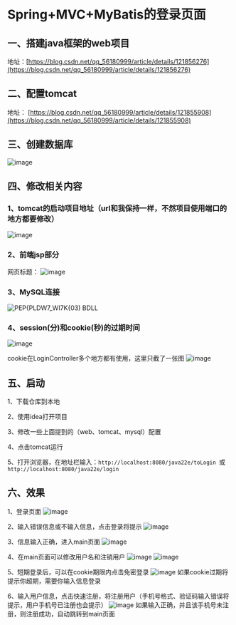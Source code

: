 # Spring+MVC+MyBatis的登录页面

## 一、搭建java框架的web项目

地址：[https://blog.csdn.net/qq_56180999/article/details/121856276](https://blog.csdn.net/qq_56180999/article/details/121856276)

## 二、配置tomcat

地址： [https://blog.csdn.net/qq_56180999/article/details/121855908](https://blog.csdn.net/qq_56180999/article/details/121855908)

## 三、创建数据库

![image](https://user-images.githubusercontent.com/84628055/145697124-d2314b34-e78b-4dc1-b097-51462fb2eafc.png)


## 四、修改相关内容

### 1、tomcat的启动项目地址（url和我保持一样，不然项目使用端口的地方都要修改）

![image](https://user-images.githubusercontent.com/84628055/145697249-9d74e8eb-08cd-43bd-8fd7-e13021848556.png)

### 2、前端jsp部分

网页标题：
![image](https://user-images.githubusercontent.com/84628055/145696887-9af8ec39-4471-4ea2-947e-c1f66b722aa0.png)

### 3、MySQL连接

![PEP{PLDW7_WI7K{03) BDLL](https://user-images.githubusercontent.com/84628055/145697132-504c6f4f-70ee-4282-914d-64cc271af178.png)

### 4、session(分)和cookie(秒)的过期时间

![image](https://user-images.githubusercontent.com/84628055/145697221-86dd55c4-a5d9-4b8a-92ac-586b607f4af7.png)

cookie在LoginController多个地方都有使用，这里只截了一张图
![image](https://user-images.githubusercontent.com/84628055/145697281-86af2701-97f4-4469-845c-b84ca32353a9.png)

## 五、启动

1、下载仓库到本地

2、使用idea打开项目

3、修改一些上面提到的（web、tomcat、mysql）配置

4、点击tomcat运行

5、打开浏览器，在地址栏输入：`http://localhost:8080/java22e/toLogin `或 `http://localhost:8080/java22e/login`

## 六、效果

1、登录页面
![image](https://user-images.githubusercontent.com/84628055/145697412-d71c5adb-10fc-4af6-b6ae-ee00c8092eb2.png)

2、输入错误信息或不输入信息，点击登录将提示
![image](https://user-images.githubusercontent.com/84628055/145697456-0e9bd16a-c52a-4365-8d89-45355c0ca607.png)

3、信息输入正确，进入main页面
![image](https://user-images.githubusercontent.com/84628055/145697626-e6b10b32-5570-4055-8fb0-9af4bdf7784d.png)

4、在main页面可以修改用户名和注销用户
![image](https://user-images.githubusercontent.com/84628055/145697635-8cc220ff-b3c1-4d0e-a63c-d5bbbb3f4dc4.png)
![image](https://user-images.githubusercontent.com/84628055/145697640-ea8a1722-850d-475d-bb89-f46fb532c330.png)

5、短期登录后，可以在cookie期限内点击免密登录
![image](https://user-images.githubusercontent.com/84628055/145697661-ee0abc6c-47bf-4852-933a-7fc8b82236e8.png)
如果cookie过期将提示你超期，需要你输入信息登录

6、输入用户信息，点击快速注册，将注册用户（手机号格式、验证码输入错误将提示，用户手机号已注册也会提示）
![image](https://user-images.githubusercontent.com/84628055/145697972-c7fffad2-e0f6-4ad6-b5c3-043af9858b31.png)
如果输入正确，并且该手机号未注册，则注册成功，自动跳转到main页面
